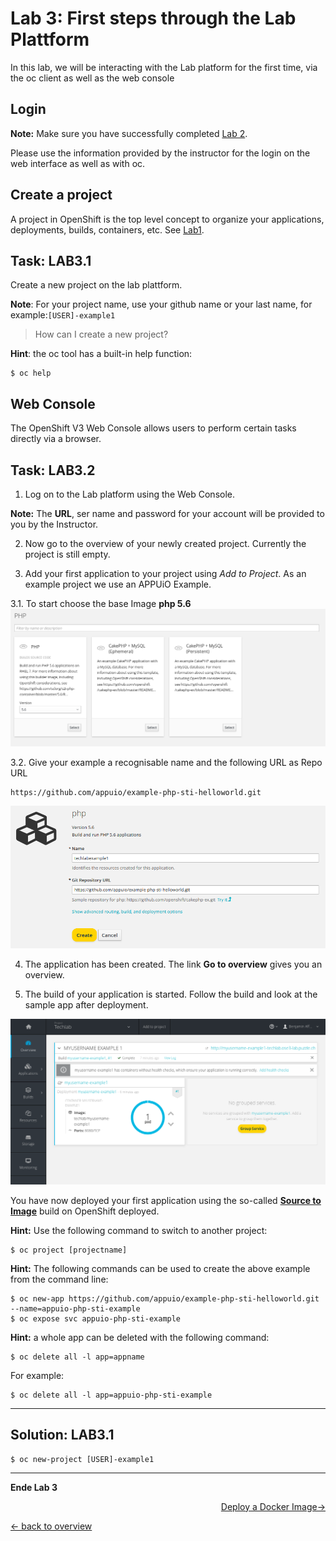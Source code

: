 # Lab 3: First steps through the Lab Plattform

In this lab, we will be interacting with the Lab platform for the first time, via the oc client as well as the web console

## Login

**Note:** Make sure you have successfully completed [Lab 2](02_cli.md).

Please use the information provided by the instructor for the login on the web interface as well as with oc.

## Create a project

A project in OpenShift is the top level concept to organize your applications, deployments, builds, containers, etc. See [Lab1](01_quicktour.md).


## Task: LAB3.1
Create a new project on the lab plattform.

**Note**: For your project name, use your github name or your last name, for example:`[USER]-example1`

> How can I create a new project?

**Hint**:  the oc tool has a built-in help function:
```
$ oc help
```

## Web Console

The OpenShift V3 Web Console allows users to perform certain tasks directly via a browser.

## Task: LAB3.2

1. Log on to the Lab platform using the Web Console.

  **Note:** The **URL**, ser name and password for your account will be provided to you by the Instructor.

2. Now go to the overview of your newly created project. Currently the project is still empty.

3. Add your first application to your project using *Add to Project*. As an example project we use an APPUiO Example.

  3.1. To start choose the base Image **php 5.6**
![php5.6](../images/lab_3_php5.6.png)

  3.2. Give your example a recognisable name and the following URL as Repo URL
  ```
  https://github.com/appuio/example-php-sti-helloworld.git
  ```
![php5.6](../images/lab_3_example1.png)

4. The application has been created. The link **Go to overview** gives you an overview.

5. The build of your application is started. Follow the build and look at the sample app after deployment.

![php5.6](../images/lab_3_example1-deployed.png)

You have now deployed your first application using the so-called **[Source to Image](https://docs.openshift.com/container-platform/3.5/architecture/core_concepts/builds_and_image_streams.html#source-build)** build on OpenShift deployed.

**Hint:** Use the following command to switch to another project:
```
$ oc project [projectname]
```

**Hint:** The following commands can be used to create the above example from the command line:
```
$ oc new-app https://github.com/appuio/example-php-sti-helloworld.git --name=appuio-php-sti-example
$ oc expose svc appuio-php-sti-example
```

**Hint:** a whole app can be deleted with the following command:

```
$ oc delete all -l app=appname
```

For example:

```
$ oc delete all -l app=appuio-php-sti-example
```

---

## Solution: LAB3.1

```
$ oc new-project [USER]-example1
```
---

**Ende Lab 3**

<p width="100px" align="right"><a href="04_deploy_dockerimage.md">Deploy a Docker Image→</a></p>

[← back to overview](../README.md)
